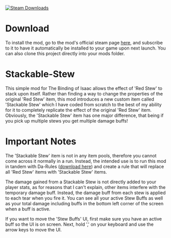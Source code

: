 [![Steam Downloads](https://img.shields.io/steam/downloads/2785777374?color=blue&logo=Steam&style=flat-square)](https://steamcommunity.com/sharedfiles/filedetails/?id=2785777374)

# Download

To install the mod, go to the mod's official steam page [here](https://steamcommunity.com/sharedfiles/filedetails/?id=2785777374), and subscribe to it to have it automatically be installed to your game upon next launch. You can also clone this project directly into your mods folder.

# Stackable-Stew
This simple mod for The Binding of Isaac allows the effect of 'Red Stew' to stack upon itself. Rather than finding a way to change the properties of the original 'Red Stew' item, this mod introduces a new custom item called 'Stackable Stew' which I have coded from scratch to the best of my ability for it to completely replicate the effect of the original 'Red Stew' item. Obviously, the 'Stackable Stew' item has one major difference, that being if you pick up multiple stews you get multiple damage buffs!

# Important Notes
The 'Stackable Stew' item is not in any item pools, therefore you cannot come across it normally in a run. Instead, the intended use is to run this mod in tandem with Da-Rules ([download here](https://steamcommunity.com/sharedfiles/filedetails/?id=2403871374)) and create a rule that will replace all 'Red Stew' items with 'Stackable Stew' items.

The damage gained from a Stackable Stew is not directly added to your player stats, as for reasons that I can't explain, other items interfere with the temporary damage buff. Instead, the damage buff from each stew is applied to each tear when you fire it. You can see all your active Stew Buffs as well as your total damage including buffs in the bottom left corner of the screen when a buff is active.

If you want to move the 'Stew Buffs' UI, first make sure you have an active buff so the UI is on screen. Next, hold ',' on your keyboard and use the arrow keys to move the UI.